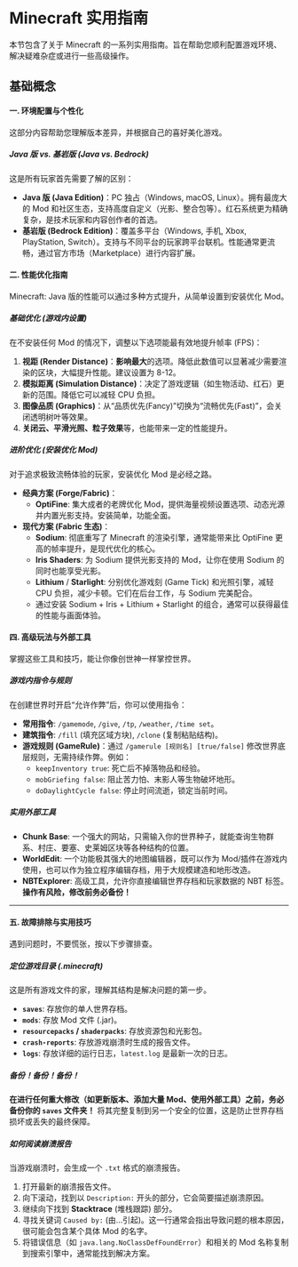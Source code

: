 # Minecraft 实用指南

本节包含了关于 Minecraft 的一系列实用指南。旨在帮助您顺利配置游戏环境、解决疑难杂症或进行一些高级操作。

## 基础概念

#### 一. 环境配置与个性化
这部分内容帮助您理解版本差异，并根据自己的喜好美化游戏。

##### Java 版 vs. 基岩版 (Java vs. Bedrock)
这是所有玩家首先需要了解的区别：
*   **Java 版 (Java Edition)**：PC 独占（Windows, macOS, Linux）。拥有最庞大的 Mod 和社区生态，支持高度自定义（光影、整合包等）。红石系统更为精确复杂，是技术玩家和内容创作者的首选。
*   **基岩版 (Bedrock Edition)**：覆盖多平台（Windows, 手机, Xbox, PlayStation, Switch）。支持与不同平台的玩家跨平台联机。性能通常更流畅，通过官方市场（Marketplace）进行内容扩展。

#### 二. 性能优化指南
Minecraft: Java 版的性能可以通过多种方式提升，从简单设置到安装优化 Mod。

##### 基础优化 (游戏内设置)
在不安装任何 Mod 的情况下，调整以下选项能最有效地提升帧率 (FPS)：
1.  **视距 (Render Distance)**：**影响最大**的选项。降低此数值可以显著减少需要渲染的区块，大幅提升性能。建议设置为 8-12。
2.  **模拟距离 (Simulation Distance)**：决定了游戏逻辑（如生物活动、红石）更新的范围。降低它可以减轻 CPU 负担。
3.  **图像品质 (Graphics)**：从“品质优先(Fancy)”切换为“流畅优先(Fast)”，会关闭透明树叶等效果。
4.  **关闭云、平滑光照、粒子效果**等，也能带来一定的性能提升。

##### 进阶优化 (安装优化 Mod)
对于追求极致流畅体验的玩家，安装优化 Mod 是必经之路。
*   **经典方案 (Forge/Fabric)**：
    *   **OptiFine**: 集大成者的老牌优化 Mod，提供海量视频设置选项、动态光源并内置光影支持。安装简单，功能全面。
*   **现代方案 (Fabric 生态)**：
    *   **Sodium**: 彻底重写了 Minecraft 的渲染引擎，通常能带来比 OptiFine 更高的帧率提升，是现代优化的核心。
    *   **Iris Shaders**: 为 Sodium 提供光影支持的 Mod，让你在使用 Sodium 的同时也能享受光影。
    *   **Lithium** / **Starlight**: 分别优化游戏刻 (Game Tick) 和光照引擎，减轻 CPU 负担，减少卡顿。它们在后台工作，与 Sodium 完美配合。
    *   通过安装 Sodium + Iris + Lithium + Starlight 的组合，通常可以获得最佳的性能与画面体验。

#### 四. 高级玩法与外部工具
掌握这些工具和技巧，能让你像创世神一样掌控世界。

##### 游戏内指令与规则
在创建世界时开启“允许作弊”后，你可以使用指令：
*   **常用指令**: `/gamemode`, `/give`, `/tp`, `/weather`, `/time set`。
*   **建筑指令**: `/fill` (填充区域方块), `/clone` (复制粘贴结构)。
*   **游戏规则 (GameRule)**：通过 `/gamerule [规则名] [true/false]` 修改世界底层规则，无需持续作弊。例如：
    *   `keepInventory true`: 死亡后不掉落物品和经验。
    *   `mobGriefing false`: 阻止苦力怕、末影人等生物破坏地形。
    *   `doDaylightCycle false`: 停止时间流逝，锁定当前时间。

##### 实用外部工具
*   **Chunk Base**: 一个强大的网站，只需输入你的世界种子，就能查询生物群系、村庄、要塞、史莱姆区块等各种结构的位置。
*   **WorldEdit**: 一个功能极其强大的地图编辑器，既可以作为 Mod/插件在游戏内使用，也可以作为独立程序编辑存档，用于大规模建造和地形改造。
*   **NBTExplorer**: 高级工具，允许你直接编辑世界存档和玩家数据的 NBT 标签。**操作有风险，修改前务必备份！**

---

#### 五. 故障排除与实用技巧
遇到问题时，不要慌张，按以下步骤排查。

##### 定位游戏目录 (.minecraft)
这是所有游戏文件的家，理解其结构是解决问题的第一步。
*   **`saves`**: 存放你的单人世界存档。
*   **`mods`**: 存放 Mod 文件 (.jar)。
*   **`resourcepacks` / `shaderpacks`**: 存放资源包和光影包。
*   **`crash-reports`**: 存放游戏崩溃时生成的报告文件。
*   **`logs`**: 存放详细的运行日志，`latest.log` 是最新一次的日志。

##### 备份！备份！备份！
**在进行任何重大修改（如更新版本、添加大量 Mod、使用外部工具）之前，务必备份你的 `saves` 文件夹！** 将其完整复制到另一个安全的位置，这是防止世界存档损坏或丢失的最终保障。

##### 如何阅读崩溃报告
当游戏崩溃时，会生成一个 `.txt` 格式的崩溃报告。
1.  打开最新的崩溃报告文件。
2.  向下滚动，找到以 `Description:` 开头的部分，它会简要描述崩溃原因。
3.  继续向下找到 **Stacktrace** (堆栈跟踪) 部分。
4.  寻找关键词 `Caused by:` (由...引起)。这一行通常会指出导致问题的根本原因，很可能会包含某个具体 Mod 的名字。
5.  将错误信息（如 `java.lang.NoClassDefFoundError`）和相关的 Mod 名称复制到搜索引擎中，通常能找到解决方案。